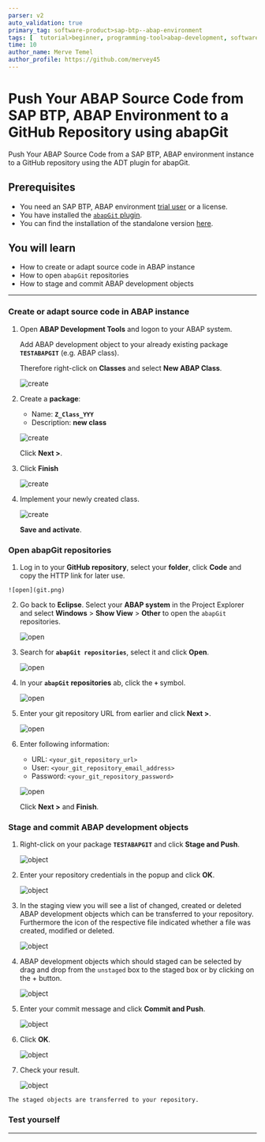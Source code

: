 ```yaml
---
parser: v2
auto_validation: true
primary_tag: software-product>sap-btp--abap-environment
tags: [  tutorial>beginner, programming-tool>abap-development, software-product>sap-business-technology-platform]
time: 10
author_name: Merve Temel
author_profile: https://github.com/mervey45
---
```


# Push Your ABAP Source Code from SAP BTP, ABAP Environment to a GitHub Repository using abapGit
<!-- description --> Push Your ABAP Source Code from a SAP BTP, ABAP environment instance to a GitHub repository using the ADT plugin for abapGit.

## Prerequisites  
- You need an SAP BTP, ABAP environment [trial user](abap-environment-trial-onboarding) or a license.
- You have installed the [`abapGit` plugin](abap-install-abapgit-plugin).
- You can find the installation of the standalone version [here](https://docs.abapgit.org/user-guide/getting-started/install.html#install-standalone-version).


## You will learn  
- How to create or adapt source code in ABAP instance
- How to open `abapGit` repositories
- How to stage and commit ABAP development objects

---
### Create or adapt source code in ABAP instance


  1.  Open **ABAP Development Tools** and logon to your ABAP system.

      Add ABAP development object to your already existing package **`TESTABAPGIT`** (e.g. ABAP class).

      Therefore right-click on **Classes** and select **New ABAP Class**.

      ![create](create.png)

  2. Create a **package**:
      - Name: **`Z_Class_YYY`**
      - Description: **new class**

      ![create](create2.png)

       Click **Next >**.

  3. Click **Finish**

      ![create](create3.png)

  4. Implement your newly created class.

      ![create](create4.png)

     **Save and activate**.



### Open abapGit repositories


  1. Log in to your **GitHub repository**, select your **folder**, click **Code** and copy the HTTP link for later use.

    ![open](git.png)

  2. Go back to **Eclipse**. Select your **ABAP system** in the Project Explorer and select **Windows** > **Show View** > **Other** to open the `abapGit` repositories.

      ![open](create5.png)

  3. Search for **`abapGit repositories`**, select it and click **Open**.

      ![open](create6.png)

  4. In your **`abapGit` repositories** ab, click the **`+`** symbol.

      ![open](git2.png)

  5. Enter your git repository URL from earlier and click **Next >**.

      ![open](git3.png)

  6. Enter following information:
     - URL: `<your_git_repository_url>`
     - User: `<your_git_repository_email_address>`
     - Password: `<your_git_repository_password>`

      ![open](git4.png)

      Click **Next >** and **Finish**.


### Stage and commit ABAP development objects


  1. Right-click on your package **`TESTABAPGIT`** and click **Stage and Push**.

      ![object](object.png)

  2. Enter your repository credentials in the popup and click **OK**.

      ![object](object2.png)

  3. In the staging view you will see a list of changed, created or deleted ABAP development objects which can be transferred to your repository. Furthermore the icon of the respective file indicated whether a file was created, modified or deleted.

      ![object](object3.png)

  4. ABAP development objects which should staged can be selected by drag and drop from the `unstaged` box to the staged box or by clicking on the + button.

      ![object](object4.png)

  5. Enter your commit message and click **Commit and Push**.

      ![object](object6.png)

  6. Click **OK**.

      ![object](object8.png)

  7. Check your result.

      ![object](object9.png)

    The staged objects are transferred to your repository.

### Test yourself



---
